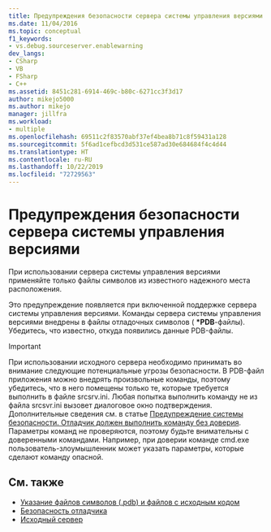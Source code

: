 ```yaml
---
title: Предупреждения безопасности сервера системы управления версиями | Документация Майкрософт
ms.date: 11/04/2016
ms.topic: conceptual
f1_keywords:
- vs.debug.sourceserver.enablewarning
dev_langs:
- CSharp
- VB
- FSharp
- C++
ms.assetid: 8451c281-6914-469c-b80c-6271cc3f3d17
author: mikejo5000
ms.author: mikejo
manager: jillfra
ms.workload:
- multiple
ms.openlocfilehash: 69511c2f83570abf37ef4bea8b71c8f59431a128
ms.sourcegitcommit: 5f6ad1cefbcd3d531ce587ad30e684684f4c4d44
ms.translationtype: HT
ms.contentlocale: ru-RU
ms.lasthandoff: 10/22/2019
ms.locfileid: "72729563"
---
```

# <a name="source-server-security-alert"></a>Предупреждения безопасности сервера системы управления версиями
При использовании сервера системы управления версиями применяйте только файлы символов из известного надежного места расположения.

 Это предупреждение появляется при включенной поддержке сервера системы управления версиями. Команды сервера системы управления версиями внедрены в файлы отладочных символов ( **\*PDB**-файлы). Убедитесь, что известно, откуда появились данные PDB-файлы.

> [!IMPORTANT]
> При использовании исходного сервера необходимо принимать во внимание следующие потенциальные угрозы безопасности. В PDB-файл приложения можно внедрять произвольные команды, поэтому убедитесь, что в него помещены только те, которые требуется выполнить в файле srcsrv.ini. Любая попытка выполнить команду не из файла srcsvr.ini вызовет диалоговое окно подтверждения. Дополнительные сведения см. в статье [Предупреждение системы безопасности. Отладчик должен выполнить команду без доверия](../debugger/security-warning-debugger-must-execute-untrusted-command.md). Параметры команд не проверяются, поэтому будьте внимательны с доверенными командами. Например, при доверии команде сmd.exe пользователь-злоумышленник может указать параметры, которые сделают команду опасной.

## <a name="see-also"></a>См. также
- [Указание файлов символов (.pdb) и файлов с исходным кодом](../debugger/specify-symbol-dot-pdb-and-source-files-in-the-visual-studio-debugger.md)
- [Безопасность отладчика](../debugger/debugger-security.md)
- [Исходный сервер](/windows/desktop/Debug/source-server-and-source-indexing)
